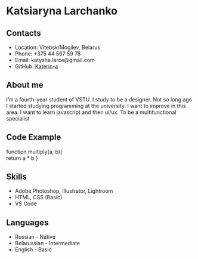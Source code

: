<html lang="en">
<head>
    <meta charset="UTF-8">
    <meta http-equiv="X-UA-Compatible" content="IE=edge">
    <meta name="viewport" content="width=device-width, initial-scale=1.0">
    <title>cv</title>
</head>
<body>
<h1>Katsiaryna Larchanko</h1>
<h2>Contacts</h2>
<ul>
    <li>Location: Vitebsk/Mogilev, Belarus</li>
    <li>Phone: +375 44 567 59 78</li>
    <li>Email: katysha.larce@gmail.com </li>
    <li>GitHub: <a href='https://github.com/Katerin-a'> Katerin-a</a> </li>
</ul>
<h2>About me</h2>
<p>I’m a fourth-year student of VSTU. I study to be a designer. Not so long ago I started studying programming at the university. I want to improve in this area. I want to learn javascript and then ui/ux. To be a multifunctional specialist</p>
<h2>Code Example</h2>
<p>function multiply(a, b){
<br>return a * b }
</p>
<h2>Skills</h2>
<ul>
    <li>Adobe Photoshop, Illustrator, Lightroom</li>
    <li>HTML, CSS (Basic)</li>
    <li>VS Code</li>
</ul>
<h2>Languages</h2>
<ul>
    <li>Russian - Native</li>
    <li>Belarussian - Intermediate</li>
    <li>English - Basic</li>
</ul>

</body>
</html>
